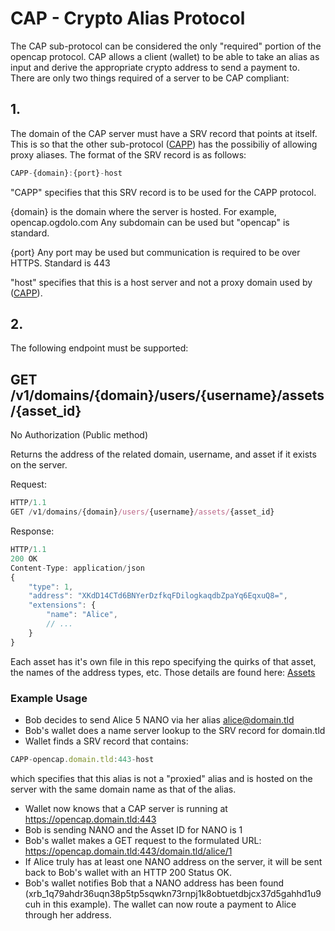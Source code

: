 # CAP - Crypto Alias Protocol

The CAP sub-protocol can be considered the only "required" portion of the opencap protocol. CAP allows a client (wallet) to be able to take an alias as input and derive the appropriate crypto address to send a payment to. There are only two things required of a server to be CAP compliant:

## 1.
The domain of the CAP server must have a SRV record that points at itself. This is so that the other sub-protocol ([CAPP](/CAPP.md)) has the possibiliy of allowing proxy aliases. The format of the SRV record is as follows:

```javascript
CAPP-{domain}:{port}-host
```

"CAPP" specifies that this SRV record is to be used for the CAPP protocol.

{domain} is the domain where the server is hosted. For example, opencap.ogdolo.com Any subdomain can be used but "opencap" is standard.

{port} Any port may be used but communication is required to be over HTTPS. Standard is 443

"host" specifies that this is a host server and not a proxy domain used by ([CAPP](/CAPP.md)).

## 2.
The following endpoint must be supported:

## GET /v1/domains/{domain}/users/{username}/assets/{asset_id}

No Authorization (Public method)

Returns the address of the related domain, username, and asset if it exists on the server.

Request:

```javascript
HTTP/1.1
GET /v1/domains/{domain}/users/{username}/assets/{asset_id}
```

Response:

```javascript
HTTP/1.1
200 OK
Content-Type: application/json
{
    "type": 1,
    "address": "XKdD14CTd6BNYerDzfkqFDilogkaqdbZpaYq6EqxuQ8=",
    "extensions": {
        "name": "Alice",
        // ...
    }
}
```

Each asset has it's own file in this repo specifying the quirks of that asset, the names of the address types, etc. Those details are found here: [Assets](/Assets.md)

### Example Usage

* Bob decides to send Alice 5 NANO via her alias alice@domain.tld
* Bob's wallet does a name server lookup to the SRV record for domain.tld
* Wallet finds a SRV record that contains:

```javascript
CAPP-opencap.domain.tld:443-host
```

which specifies that this alias is not a "proxied" alias and is hosted on the server with the same domain name as that of the alias.

* Wallet now knows that a CAP server is running at https://opencap.domain.tld:443
* Bob is sending NANO and the Asset ID for NANO is 1
* Bob's wallet makes a GET request to the formulated URL: https://opencap.domain.tld:443/domain.tld/alice/1
* If Alice truly has at least one NANO address on the server, it will be sent back to Bob's wallet with an HTTP 200 Status OK.
* Bob's wallet notifies Bob that a NANO address has been found (xrb_1q79ahdr36uqn38p5tp5sqwkn73rnpj1k8obtuetdbjcx37d5gahhd1u9cuh in this example). The wallet can now route a payment to Alice through her address.